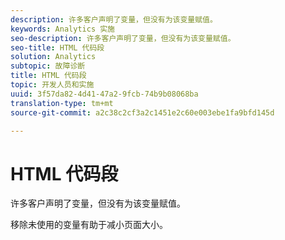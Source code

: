 ```yaml
---
description: 许多客户声明了变量，但没有为该变量赋值。
keywords: Analytics 实施
seo-description: 许多客户声明了变量，但没有为该变量赋值。
seo-title: HTML 代码段
solution: Analytics
subtopic: 故障诊断
title: HTML 代码段
topic: 开发人员和实施
uuid: 3f57da82-4d41-47a2-9fcb-74b9b08068ba
translation-type: tm+mt
source-git-commit: a2c38c2cf3a2c1451e2c60e003ebe1fa9bfd145d

---
```



# HTML 代码段

许多客户声明了变量，但没有为该变量赋值。

移除未使用的变量有助于减小页面大小。
